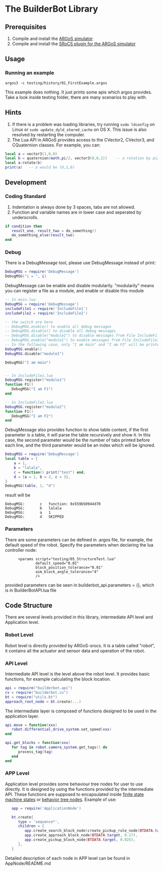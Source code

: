 # The BuilderBot Library
## Prerequisites 
1. Compile and install the [ARGoS simulator](https://github.com/ilpincy/argos3)
2. Compile and install the [SRoCS plugin for the ARGoS simulator](https://github.com/allsey87/argos3-srocs)

## Usage
### Running an example
`argos3 -c testing/history/01_FirstExample.argos`

This example does nothing. It just prints some apis which argos provides. Take a look inside testing folder, there are many scenarios to play with.

## Hints
1. If there is a problem was loading libraries, try running `sudo ldconfig` on Linux or `sudo update_dyld_shared_cache` on OS X. This issue is also resolved by restarting the computer.
2. The Lua API in ARGoS provides access to the CVector2, CVector3, and CQuaternion classes. For example, you can:
```lua
local a = vector3(1,0,0)
local b = quaternion(math.pi/2, vector3(0,0,1))    -- a rotation by pi/2 around z axis
local a:rotate(b)
print(a)   -- a would be (0,1,0)
```

## Development
### Coding Standard
1. Indentation is always done by 3 spaces, tabs are not allowed.
2. Function and variable names are in lower case and seperated by underscrolls. 

```lua
if condition then
   result_one, result_two = do_something()
   do_something_else(result_two)
end
```

### Debug
There is a DebugMessage tool, please use DebugMessage instead of print:
```lua
DebugMSG = require('DebugMessage')
DebugMSG("i = ", i)
```
DebugMessage can be enable and disable modularily. "modularily" means you can register a file as a module, and enable or disable this module

```lua
-- In main.lua
DebugMSG = require('DebugMessage')
includeFile1 = require('IncludeFile1')
includeFile2 = require('IncludeFile2')

-- the switch are here
-- DebugMSG.enable() to enable all debug messages
-- DebugMSG.disable() to disable all debug messages
-- DebugMSG.disable("module1") to disable messages from File IncludeFile1.lua
-- DebugMSG.enable("module1") to enable messages from File IncludeFile1.lua
-- In the following case, only "I am main" and "I am F2" will be printed
DebugMSG.enable()
DebugMSG.disable("module1")

DebugMSG("I am main")


-- In IncludeFile1.lua
DebugMSG.register("module1")
function F1()
   DebugMSG("I am F1")
end

-- In IncludeFile2.lua
DebugMSG.register("module2")
function F1()
   DebugMSG("I am F2")
end
```

DebugMessage also provides function to show table content, if the first parameter is a table, it will parse the table recursively and show it. In this case, the second parameter would be the number of tabs printed before each line, and the third parameter would be an index which will be ignored.
```lua
DebugMSG = require('DebugMessage')
local table = {
	a = 1, 
	b = "lalala", 
	c = function() print("test") end, 
	d = {a = 1, b = 2, c = 3},
}
DebugMSG(table, 1, "d")
```
result will be
```
DebugMSG:		c	function: 0x559b50944d70
DebugMSG:		b	lalala
DebugMSG:		a	1
DebugMSG:		d	SKIPPED
```

### Parameters
There are some parameters can be defined in .argos file, for example, the default speed of the robot. Specify the parameters when declaring the lua controller node:

```
      <params script="testing/05_StructureTest.lua"
              default_speed="0.01" 
              block_position_tolerance="0.01"
              aim_block_angle_tolerance="4"
              />
```

provided parameters can be seen in builderbot\_api.parameters = {}, which is in BuilderBotAPI.lua file


## Code Structure
There are several levels provided in this library, intermediate API level and Application level.

### Robot Level
Robot level is directly provided by ARGoS-srocs. It is a table called "robot", it contains all the actuator and sensor data and operation of the robot.
### API Level
Intermediate API level is the level above the robot level. It provides basic functions, for example calculating the block location.
```lua
api = require("builderbot.api")
cv = require("builderbot.cv")
bt = require("utils.bt")
approach_root_node = bt.create(...)
```
The intermediate layer is composed of functions designed to be used in the application layer.
```lua
api.move = function(xxx)
   robot.differential_drive_system.set_speed(xxx)
end

api.get_blocks = function(xxx)
   for tag in robot.camera_system.get_tags() do
      process_tag(tag)
   end
end
```

### APP Level
Application level provides some behaviour tree nodes for user to use directly. It is designed by using the functions provided by the intermediate API. These functions are supposed to encapsulated inside [finite state machine states](https://github.com/allsey87/luafsm) or [behavior tree nodes](https://github.com/allsey87/luabt).
Example of use:
```lua
   app = require('ApplicationNode')

   bt.create{
      type = 'sequence*',
      children = {
         app.create_search_block_node(create_pickup_rule_node(BTDATA.target)),
         app.create_approach_block_node(BTDATA.target, 0.17),
         app.create_pickup_block_node(BTDATA.target, 0.025),
      },
   }
```

Detailed description of each node in APP level can be found in AppNode/README.md

